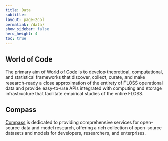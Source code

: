 ```yaml
---
title: Data
subtitle:
layout: page-2col
permalink: /data/
show_sidebar: false
hero_height: 4
toc: true
---
```


## World of Code 

The primary aim of [World of Code](https://worldofcode.org) is to develop theoretical, computational, and statistical frameworks that discover, collect, curate, and make research-ready a close approximation of the entirety of FLOSS operational data and provide easy-to-use APIs integrated with computing and storage infrastructure that facilitate empirical studies of the entire FLOSS.


## Compass

[Compass](https://oss-compass.osslab-pku.org) is dedicated to providing comprehensive services for open-source data and model research, offering a rich collection of open-source datasets and models for developers, researchers, and enterprises.